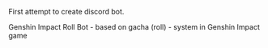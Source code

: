 First attempt to create discord bot.

Genshin Impact Roll Bot - based on gacha (roll) - system in Genshin Impact game

